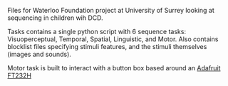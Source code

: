 Files for Waterloo Foundation project at University of Surrey looking at sequencing in children wih DCD.

Tasks contains a single python script with 6 sequence tasks: Visuoperceptual, Temporal, Spatial, Linguistic, and Motor.
Also contains blocklist files specifying stimuli features, and the stimuli themselves (images and sounds).

Motor task is built to interact with a button box based around an [Adafruit FT232H](https://learn.adafruit.com/adafruit-ft232h-breakout/overview)
